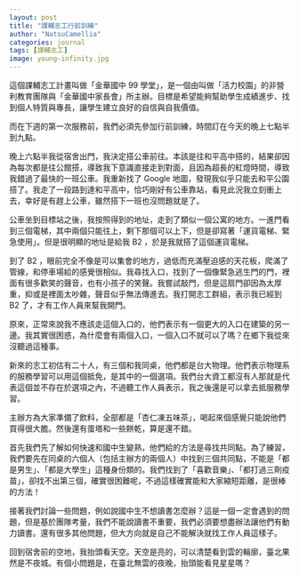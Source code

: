 ```yaml
---
layout: post
title: "課輔志工行前訓練"
author: "NatsuCamellia"
categories: journal
tags: [課輔志工]
image: young-infinity.jpg
---
```


這個課輔志工計畫叫做「金華國中 99 學堂」，是一個由叫做「活力校園」的非營利教育團隊與「金華國中家長會」所主辦。目標是希望能夠幫助學生成績進步、找到個人特質與專長，讓學生建立良好的自信與自我價值。

而在下週的第一次服務前，我們必須先參加行前訓練，時間訂在今天的晚上七點半到九點。

晚上六點半我從宿舍出門，我決定搭公車前往。本該是往和平高中搭的，結果卻因為每次都是往公館搭，導致我下意識直接走到對面，且因為超長的紅燈時間，導致我錯過了最快的一班公車。我重新找了 Google 地圖，發現我似乎只能去和平公園搭了。我走了一段路到達和平高中，恰巧剛好有公車靠站，看見此況我立刻衝上去，幸好是有趕上公車，雖然搭下一班也沒問題就是了。

公車坐到目標站之後，我按照得到的地址，走到了類似一個公寓的地方。一進門看到三個電梯，其中兩個只能往上，剩下那個可以上下，但是卻寫著「運貨電梯、緊急使用」。但是很明顯的地址是給我 B2 ，於是我就搭了這個運貨電梯。

到了 B2 ，眼前完全不像是可以集會的地方，過低而充滿壓迫感的天花板，爬滿了管線，和停車場給的感覺很相似。我尋找入口，找到了一個像緊急逃生門的門，裡面有很多歡笑的聲音，也有小孩子的笑聲。我嘗試敲門，但是這扇門卻因為太厚重，抑或是裡面太吵雜，聲音似乎無法傳進去。我打開志工群組，表示我已經到 B2 了，才有工作人員來幫我開門。

原來，正常來說我不應該走這個入口的，他們表示有一個更大的入口在建築的另一邊。我其實很困惑，為什麼會有兩個入口，一個入口不就可以了嗎？在鄉下我從來沒聽過這種事。

新來的志工初估有二十人，有三個和我同桌，他們都是台大物理。他們表示物理系的服務學習可以用這個抵免，是其中的一個選項。我們台大資工都沒有人那就是代表這個並不存在於選項之內，不過聽工作人員表示，我之後還是可以拿去抵服務學習。

主辦方為大家準備了飲料，全部都是「杏仁凍五味茶」，喝起來個感覺只能說他們買得很大膽。然後還有蛋塔和一些餅乾，算是還不錯。

首先我們先了解如何快速和國中生變熟，他們給的方法是尋找共同點。為了練習，我們要先在同桌的六個人（包括主辦方的兩個人）中找到三個共同點，不能是「都是男生」、「都是大學生」這種身份類的。我們找到了「喜歡音樂」、「都打過三劑疫苗」，卻找不出第三個，確實很困難呢，不過這樣確實能和大家縮短距離，是很棒的方法！

接著我們討論一些問題，例如說國中生不想讀書怎麼辦？這是一個一定會遇到的問題，但是基於團隊考量，我們不能說讀書不重要，我們必須要想盡辦法讓他們有動力讀書。還有很多其他問題，但大方向就是自己不能解決就找工作人員這樣子。

回到宿舍前的空地，我抬頭看天空。天空是亮的，可以清楚看到雲的輪廓，臺北果然是不夜城。有個小問題是，在臺北無雲的夜晚，抬頭能看見星星嗎？